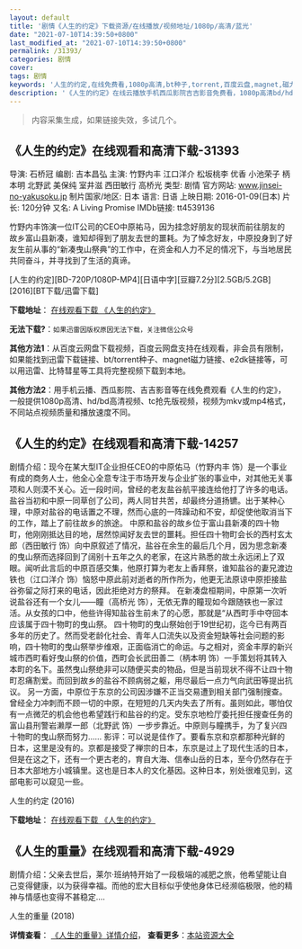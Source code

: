 ```yaml
---
layout: default
title: '剧情《人生的约定》下载资源/在线播放/视频地址/1080p/高清/蓝光'
date: "2021-07-10T14:39:50+0800"
last_modified_at: "2021-07-10T14:39:50+0800"
permalink: /31393/
categories: 剧情
cover:
tags: 剧情
keywords: '人生的约定,在线免费看,1080p高清,bt种子,torrent,百度云盘,magnet,磁力链,迅雷下载资源'
description: '《人生的约定》在线云播放手机西瓜影院吉吉影音免费看，1080p高清bd/hd未删减完整版和tc抢先枪版，mkv/mp4格式，附带bt/torrent种子、magnet/磁力链、百度云盘、网盘资源迅雷下载链接'
---
```


>内容采集生成，如果链接失效，多试几个。


## 《人生的约定》在线观看和高清下载-31393

导演: 石桥冠 编剧: 吉本昌弘 主演: 竹野内丰 江口洋介 松坂桃李 优香 小池荣子 柄本明 北野武 美保纯 室井滋 西田敏行 高桥光 类型: 剧情 官方网站: www.jinsei-no-yakusoku.jp 制片国家/地区: 日本 语言: 日语 上映日期: 2016-01-09(日本) 片长: 120分钟 又名: A Living Promise IMDb链接: tt4539136

竹野内丰饰演一位IT公司的CEO中原祐马，因为挂念好朋友的现状而前往朋友的故乡富山县新凑，谁知却得到了朋友去世的噩耗。为了悼念好友，中原投身到了好友生前从事的“新凑曳山祭典”的工作中，在资金和人力不足的情况下，与当地居民共同奋斗，并寻找到了生活的真谛。


[人生的约定][BD-720P/1080P-MP4][日语中字][豆瓣7.2分][2.5GB/5.2GB][2016][BT下载/迅雷下载]

**下载地址**： [在线观看下载 《人生的约定》](https://www.btdx8.com/torrent/a_living_promise_2016.html) 


**无法下载?**：`如果迅雷因版权原因无法下载，关注微信公众号 `

**其他方法1**：从百度云网盘下载视频，百度云网盘支持在线观看，非会员有限制，如果能找到迅雷下载链接、bt/torrent种子、magnet磁力链接、e2dk链接等，可以用迅雷、比特彗星等工具将完整视频下载到本地。

**其他方法2**：用手机云播、西瓜影院、吉吉影音等在线免费观看《人生的约定》，一般提供1080p高清、hd/bd高清视频、tc抢先版视频，视频为mkv或mp4格式，不同站点视频质量和播放速度不同。


## 《人生的约定》在线观看和高清下载-14257

剧情介绍：现今在某大型IT企业担任CEO的中原佑马（竹野内丰 饰）是一个事业有成的商务人士，他全心全意专注于市场开发与企业扩张的事业中，对其他无关事项和人则漠不关心。近一段时间，曾经的老友盐谷航平接连给他打了许多的电话。盐谷当初和中原一同草创了公司，两人同甘共苦，却最终分道扬镳。出于某种心理，中原对盐谷的电话置之不理，然而心底的一阵躁动和不安，却促使他取消当下的工作，踏上了前往故乡的旅途。 中原和盐谷的故乡位于富山县新凑的四十物町，他刚刚抵达目的地，居然惊闻好友去世的噩耗。担任四十物町会长的西村玄太郎（西田敏行 饰）向中原叙述了情况，盐谷在余生的最后几个月，因为思念新凑的曳山祭而选择回到了阔别十五年之久的老家，在这片熟悉的故土永远闭上了双眼。闻听此言后的中原百感交集，他原打算为老友上香拜祭，谁知盐谷的妻兄渡边铁也（江口洋介 饰）恼怒中原此前对逝者的所作所为，他更无法原谅中原拒接盐谷弥留之际打来的电话，因此拒绝对方的祭拜。 在新凑盘桓期间，中原第一次听说盐谷还有一个女儿——瞳（高桥光 饰），无依无靠的瞳现如今跟随铁也一家过活。从女孩的口中，他些许得知盐谷生前未了的心愿，那就是“从西町手中夺回本应该属于四十物町的曳山祭。 四十物町的曳山祭始创于19世纪初，迄今已有两百多年的历史了。然而受老龄化社会、青年人口流失以及资金短缺等社会问题的影响，四十物町的曳山祭举步维艰，正面临消亡的命运。与之相对，资金丰厚的新兴城市西町看好曳山祭的价值，西町会长武田善二（柄本明 饰）一手策划将其转入本町的名下。虽然曳山祭绝非可以随便买卖的物品，但是当前现状不得不让四十物町忍痛割爱。而回到故乡的盐谷不顾病弱之躯，用尽最后一点力气向武田等提出抗议。 另一方面，中原位于东京的公司因涉嫌不正当交易遭到相关部门强制搜查。曾经全力冲刺而不顾一切的中原，在短短的几天内失去了所有。虽则如此，哪怕仅有一点微茫的机会他也希望践行和盐谷的约定。受东京地检厅委托担任搜查任务的富山县刑警岩濑厚一郎（北野武 饰）一步步靠近。中原则与瞳携手，为了复兴四十物町的曳山祭而努力…… 影评：可以说是佳作了。要看东京和京都那种光鲜的日本，这里是没有的。京都是接受了禅宗的日本，东京是过上了现代生活的日本，但是在这之下，还有一个更古老的，育自大海、信奉山岳的日本，至今仍然存在于日本大部地方小城镇里。这也是日本人的文化基因。这种日本，别处很难见到，这部电影可以窥见一些。


人生的约定 (2016)

**下载地址**： [在线观看下载 《人生的约定》](https://www.btbtdy.me/btdy/dy5329.html) 


## 《人生的重量》在线观看和高清下载-4929

剧情介绍：父亲去世后，莱尔·班纳特开始了一段极端的减肥之旅，他希望能让自己变得健康，以为获得幸福。而他的宏大目标似乎使他身体已经濒临极限，他的精神与情感也变得不甚稳定....


人生的重量 (2018)

**详情查看**： [《人生的重量》详情介绍](/movie/4929/)， **查看更多**：[本站资源大全](/movie/t/all/)

